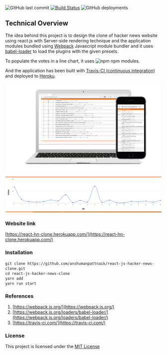 ![GitHub last commit](https://img.shields.io/github/last-commit/anshumanpattnaik/react-js-hacker-news-clone) [![Build Status](https://travis-ci.com/anshumanpattnaik/react-js-hacker-news-clone.svg?token=SNk9QbPWYh7aHsuu4BXB&branch=master)](https://travis-ci.com/anshumanpattnaik/react-js-hacker-news-clone) ![GitHub deployments](https://react-hn-clone.herokuapp.com/)

## Technical Overview

The idea behind this project is to design the clone of hacker news website using react.js with Server-side rendering technique and the application modules bundled using [Webpack](https://webpack.js.org/) Javascript module bundler and it uses [babel-loader](https://webpack.js.org/loaders/babel-loader/) to load the plugins with the given presets. 

To populate the votes in a line chart, it uses ![npm](https://img.shields.io/npm/v/react-chartkick?label=react-chartkick) npm modules.

And the application has been built with [Travis-CI (continuous integration)](https://travis-ci.com/) and deployed to [Heroku](https://react-hn-clone.herokuapp.com/).

<img src="screenshot/thumbnail.png"/>

<p>
    <img src="screenshot/votes_graph.PNG"/>
</p>

### Website link
[https://react-hn-clone.herokuapp.com/](https://react-hn-clone.herokuapp.com/)

### Installation
````````````````````````````````````````````````````````````````````````````
git clone https://github.com/anshumanpattnaik/react-js-hacker-news-clone.git
cd react-js-hacker-news-clone
yarn add
yarn run start
````````````````````````````````````````````````````````````````````````````

### References
1. [https://webpack.js.org/](https://webpack.js.org/)
2. [https://webpack.js.org/loaders/babel-loader/](https://webpack.js.org/loaders/babel-loader/)
3. [https://travis-ci.com/](https://travis-ci.com/)

### License
This project is licensed under the [MIT License](LICENSE)
